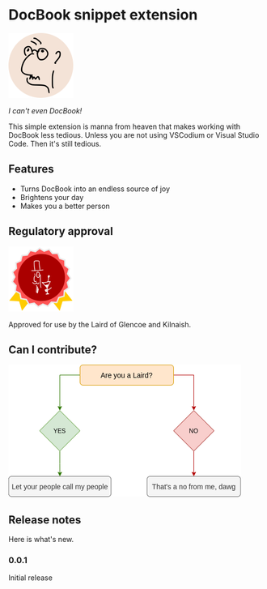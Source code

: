 # DocBook snippet extension

<img src="canteven.png" width=128 alt="I can't even"/>

_I can't even DocBook!_

This simple extension is manna from heaven that makes working with DocBook less tedious. Unless you are not using VSCodium or Visual Studio Code. Then it's still tedious.

## Features

 - Turns DocBook into an endless source of joy
 - Brightens your day
 - Makes you a better person

## Regulatory approval

<img src="approved-by-laird.png" width=128 alt="Approved by Laird"/>

Approved for use by the Laird of Glencoe and Kilnaish.

## Can I contribute?

<img src="contribute.png" alt="I can't even"/>

## Release notes

Here is what's new.

### 0.0.1

Initial release

